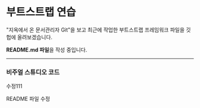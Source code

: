 # 부트스트랩 연습

"지옥에서 온 문서관리자 Git"을 보고 최근에 작업한 부트스트랩 프레임워크 파일을 깃헙에 올려보겠습니다.

**README.md 파일**을 작성 중입니다.


-----------------------------------------------------------

### 비주얼 스튜디오 코드
수정111

README 파일 수정